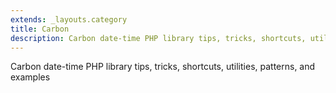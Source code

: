 ```yaml
---
extends: _layouts.category
title: Carbon
description: Carbon date-time PHP library tips, tricks, shortcuts, utilities, patterns, and examples.
---
```


Carbon date-time PHP library tips, tricks, shortcuts, utilities, patterns, and examples
